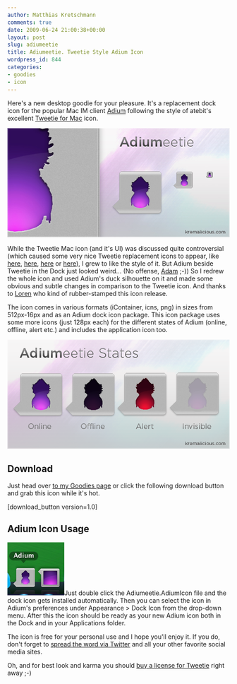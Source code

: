 ```yaml
---
author: Matthias Kretschmann
comments: true
date: 2009-06-24 21:00:38+00:00
layout: post
slug: adiumeetie
title: Adiumeetie. Tweetie Style Adium Icon
wordpress_id: 844
categories:
- goodies
- icon
---
```


Here's a new desktop goodie for your pleasure. It's a replacement dock icon for the popular Mac IM client [Adium](http://adium.im/) following the style of atebit's excellent [Tweetie for Mac](http://www.atebits.com/tweetie-mac/) icon.

<!-- more -->

![Adiumeetie Teaser](/media/Adiumeetie-Teaser.jpg)

While the Tweetie Mac icon (and it's UI) was discussed quite controversial (which caused some very nice Tweetie replacement icons to appear, like [here](http://jonasraskdesign.com/medias/medias.html), [here](http://iconblock.deviantart.com/art/Tweetie-Mix-120360482), [here](http://macthemes2.net/forum/viewtopic.php?id=16795744) or [here](http://www.flickr.com/photos/marcelomarfil/3611311439/)), I grew to like the style of it. But Adium beside Tweetie in the Dock just looked weird... (No offense, [Adam](http://www.artofadambetts.com/weblog/?p=108) ;-)) So I redrew the whole icon and used Adium's duck silhouette on it and made some obvious and subtle changes in comparison to the Tweetie icon. And thanks to [Loren](http://blog.atebits.com/) who kind of rubber-stamped this icon release.

The icon comes in various formats (iContainer, icns, png) in sizes from 512px-16px and as an Adium dock icon package. This icon package uses some more icons (just 128px each) for the different states of Adium (online, offline, alert etc.) and includes the application icon too.

![Adiumeetie States](/media/Adiumeetie-Teaser-AdiumIcon.png)



## Download



Just head over [to my Goodies page](http://www.kremalicious.com/goodies/) or click the following download button and grab this icon while it's hot.

[download_button version=1.0]



## Adium Icon Usage



![Adiumeetie Dock Preview](/media/Adiumeetie-Dock-Preview.png)Just double click the Adiumeetie.AdiumIcon file and the dock icon gets installed automatically. Then you can select the icon in Adium's preferences under Appearance > Dock Icon from the drop-down menu. After this the icon should be ready as your new Adium icon both in the Dock and in your Applications folder.

The icon is free for your personal use and I hope you'll enjoy it. If you do, don't forget to [spread the word via Twitter](http://twitter.com/home?status=Adiumeetie%3A%20Tweetie%20Style%20Adium%20Dock%20Icon%20from%20%40kremalicious%20http://kremalicious.com/adiumeetie/) and all your other favorite social media sites.

Oh, and for best look and karma you should [buy a license for Tweetie](http://www.atebits.com/tweetie-mac/buy/) right away ;-)

